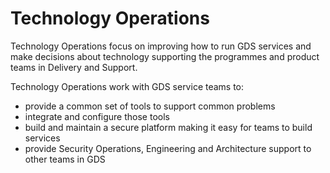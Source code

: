 # Technology Operations

Technology Operations focus on improving how to run GDS services and make decisions about technology supporting the programmes and product teams in Delivery and Support.

Technology Operations work with GDS service teams to:

- provide a common set of tools to support common problems
- integrate and configure those tools
- build and maintain a secure platform making it easy for teams to build services
- provide Security Operations, Engineering and Architecture support to other teams in GDS
